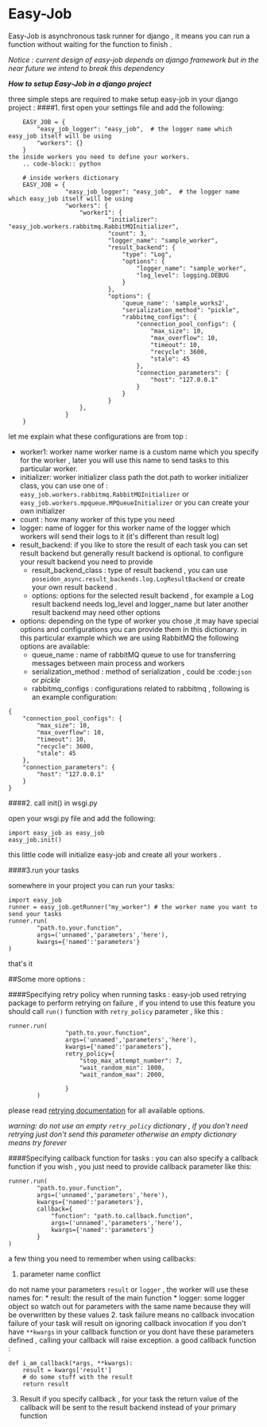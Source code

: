 Easy-Job
========
Easy-Job is asynchronous task runner for django , it means you can run a function without waiting for the function to finish .

*Notice : current design of easy-job depends on django framework but in the near future we intend to break this dependency*


***How to setup Easy-Job in a django project***

three simple steps are required to make setup easy-job in your django project :
####1. first open your settings file and add the following:

        EASY_JOB = {
            "easy_job_logger": "easy_job",  # the logger name which easy_job itself will be using
            "workers": {}
        }
    the inside workers you need to define your workers.
        .. code-block:: python

        # inside workers dictionary
        EASY_JOB = {
                    "easy_job_logger": "easy_job",  # the logger name which easy_job itself will be using
                    "workers": {
                        "worker1": {
                                "initializer": "easy_job.workers.rabbitmq.RabbitMQInitializer",
                                "count": 3,
                                "logger_name": "sample_worker",
                                "result_backend": {
                                    "type": "Log",
                                    "options": {
                                        "logger_name": "sample_worker",
                                        "log_level": logging.DEBUG
                                    }
                                },
                                "options": {
                                    'queue_name': 'sample_works2',
                                    "serialization_method": "pickle",
                                    "rabbitmq_configs": {
                                        "connection_pool_configs": {
                                            "max_size": 10,
                                            "max_overflow": 10,
                                            "timeout": 10,
                                            "recycle": 3600,
                                            "stale": 45
                                        },
                                        "connection_parameters": {
                                            "host": "127.0.0.1"
                                        }
                                    }
                                }
                        },
                    }
        }

let me explain what these configurations are from top  :
* worker1: worker name
    worker name is a custom name which you specify for the worker , later you will use this name to send
    tasks to this particular worker.
* initializer: worker initializer class path
    the dot.path to worker initializer class, you can use one of :
    `easy_job.workers.rabbitmq.RabbitMQInitializer` or `easy_job.workers.mpqueue.MPQueueInitializer`
    or you can create your own initializer
* count :
    how many worker of this type you need
* logger: name of logger for this worker
    name of the logger which workers will send their logs to it (it's different than result log)
* result_backend:
if you like to store the result of each task you can set result backend but generally result backend is optional.
to configure your result backend you need to provide
    * result_backend_class :
            type of result backend ,
                you can use `poseidon_async.result_backends.log.LogResultBackend` or create your
            own result backend .
    * options:
            options for the selected result backend , for example a Log result backend needs log_level and logger_name
            but later another result backend may need other options
* options:
depending on the type of worker you chose ,it may have special options and configurations you can provide them in
this dictionary.
in this particular example which we are using RabbitMQ the following options are available:
    * queue_name : name of rabbitMQ queue to use for transferring messages between main process and workers
    * serialization_method : method of serialization , could be :code:`json` or *pickle*
    * rabbitmq_configs : configurations related to rabbitmq , following is an example configuration:
```
{
    "connection_pool_configs": {
        "max_size": 10,
        "max_overflow": 10,
        "timeout": 10,
        "recycle": 3600,
        "stale": 45
    },
    "connection_parameters": {
        "host": "127.0.0.1"
    }
}
```

####2. call init() in wsgi.py

open your wsgi.py file and add the following:
```
import easy_job as easy_job
easy_job.init()
```
this little code will initialize easy-job and create all your workers .

####3.run your tasks

somewhere in your project you can run your tasks:

```
import easy_job
runner = easy_job.getRunner("my_worker") # the worker name you want to send your tasks
runner.run(
        "path.to.your.function",
        args=('unnamed','parameters','here'),
        kwargs={'named':'parameters'}
)
```

that's it

##Some more options :

####Specifying retry policy when running tasks :
easy-job used retrying package to perform retrying on failure , if you intend to use this feature you should call `run()`
function with `retry_policy` parameter , like this :
```
runner.run(
                "path.to.your.function",
                args=('unnamed','parameters','here'),
                kwargs={'named':'parameters'},
                retry_policy={
                    "stop_max_attempt_number": 7,
                    "wait_random_min": 1000,
                    "wait_random_max": 2000,

                }
        )

```
please read [retrying documentation](https://pypi.python.org/pypi/retrying) for all available options.

*warning: do not use an empty `retry_policy` dictionary , if you don't need retrying just don't send this parameter otherwise an empty dictionary means try forever*


####Specifying callback function for tasks :
you can also specify a callback function if you wish , you just need to provide callback parameter like this:
```
runner.run(
        "path.to.your.function",
        args=('unnamed','parameters','here'),
        kwargs={'named':'parameters'},
        callback={
            "function": "path.to.callback.function",
            args=('unnamed','parameters','here'),
            kwargs={'named':'parameters'}
        }
)
```
a few thing you need to remember when using callbacks:

1. parameter name conflict

do not name your parameters `result` or `logger` , the worker will use these names for:
    * result: the result of the main function
    * logger: some logger object
so watch out for parameters with the same name because they will be overwritten by these values
2. task failure means no callback invocation
failure of your task will result on ignoring callback invocation
if you don't have `**kwargs` in your callback function or you dont have these parameters defined , calling your
callback will raise exception.
a good callback function :
```
def i_am_callback(*args, **kwargs):
    result = kwargs['result']
    # do some stuff with the result
    return result
```

3. Result
if you specify callback , for your task the return value of the callback will be sent to the result backend instead of your primary function


